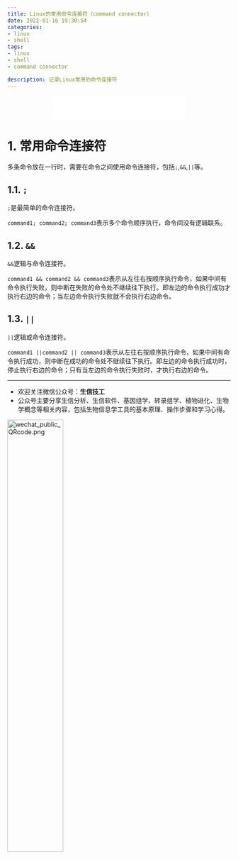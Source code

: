 ```yaml
---
title: Linux的常用命令连接符（command connector）
date: 2022-01-16 19:30:54
categories:
- linux
- shell
tags:
- linux
- shell
- command connector

description: 记录Linux常用的命令连接符
---
```


<div align="middle"><iframe frameborder="no" border="0" marginwidth="0" marginheight="0" width=298 height=52 src="//music.163.com/outchain/player?type=2&id=2117115&auto=1&height=32"></iframe></div>

# 1. 常用命令连接符

多条命令放在一行时，需要在命令之间使用命令连接符，包括`;`,`&&`,`||`等。

## 1.1. `;`
`;`是最简单的命令连接符。

`command1; command2; command3`表示多个命令顺序执行，命令间没有逻辑联系。

## 1.2. `&&`
`&&`逻辑与命令连接符。

`command1 && command2 && command3`表示从左往右按顺序执行命令，如果中间有命令执行失败，则中断在失败的命令处不继续往下执行。即左边的命令执行成功才执行右边的命令；当左边命令执行失败就不会执行右边命令。

## 1.3. `||`
`||`逻辑或命令连接符。

`command1 ||command2 || command3`表示从左往右按顺序执行命令，如果中间有命令执行成功，则中断在成功的命令处不继续往下执行。即左边的命令执行成功时，停止执行右边的命令；只有当左边的命令执行失败时，才执行右边的命令。


-------

- 欢迎关注微信公众号：**生信技工**
- 公众号主要分享生信分析、生信软件、基因组学、转录组学、植物进化、生物学概念等相关内容，包括生物信息学工具的基本原理、操作步骤和学习心得。

<img src="https://github.com/yanzhongsino/yanzhongsino.github.io/blob/hexo/source/wechat/Wechat_public_qrcode.jpg?raw=true" width=50% title="wechat_public_QRcode.png" align=center/>